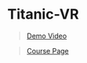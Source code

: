 # Titanic-VR

> [Demo Video](https://youtu.be/LU0uvqYtUXs)

> [Course Page](https://lsf.uni-konstanz.de/qisserver/rds?state=verpublish&status=init&vmfile=no&publishid=57859&moduleCall=webInfo&publishConfFile=webInfo&publishSubDir=veranstaltung)
